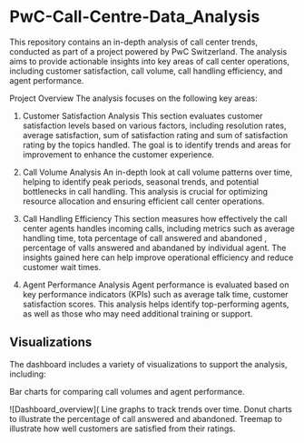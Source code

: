 # PwC-Call-Centre-Data_Analysis

This repository contains an in-depth analysis of call center trends, conducted as part of a project powered by PwC Switzerland. The analysis aims to provide actionable insights into key areas of call center operations, including customer satisfaction, call volume, call handling efficiency, and agent performance.

Project Overview
The analysis focuses on the following key areas:

1. Customer Satisfaction Analysis
This section evaluates customer satisfaction levels based on various factors, including resolution rates, average satisfaction, sum of satisfaction rating and sum of satisfaction rating by the topics handled. The goal is to identify trends and areas for improvement to enhance the customer experience.

2. Call Volume Analysis
An in-depth look at call volume patterns over time, helping to identify peak periods, seasonal trends, and potential bottlenecks in call handling. This analysis is crucial for optimizing resource allocation and ensuring efficient call center operations.

3. Call Handling Efficiency
This section measures how effectively the call center agents handles incoming calls, including metrics such as average handling time, tota percentage of call answered and abandoned , percentage of valls answered and abandaned by individual agent. The insights gained here can help improve operational efficiency and reduce customer wait times.

4. Agent Performance Analysis
Agent performance is evaluated based on key performance indicators (KPIs) such as average talk time, customer satisfaction scores. This analysis helps identify top-performing agents, as well as those who may need additional training or support.

## Visualizations
The dashboard includes a variety of visualizations to support the analysis, including:

Bar charts for comparing call volumes and agent performance.

![Dashboard_overview](
Line graphs to track trends over time.
Donut charts to illustrate the percentage of call answered and abandoned.
Treemap to illustrate how well customers are satisfied from their ratings.
